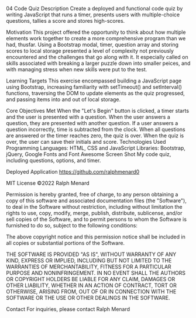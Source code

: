 04 Code Quiz
Description
Create a deployed and functional code quiz by writing JavaScript that runs a timer, presents users with multiple-choice questions, tallies a score and stores high-scores.

Motivation
This project offered the opportunity to think about how multiple elements work together to create a more comprehensive program than we had, thusfar. Using a Bootstrap modal, timer, question array and storing scores to local storage presented a level of complexity not previously encountered and the challenges that go along with it. It especially called on skills associated with breaking a larger puzzle down into smaller peices, and with managing stress when new skills were put to the test.

Learning Targets
This exercise encompassed building a JavaScript page using Bootstrap, increasing familiarity with setTimeout() and setInterval() functions, traversing the DOM to update elements as the quiz progressed, and passing items into and out of local storage.

Core Objectives Met
When the "Let's Begin" button is clicked, a timer starts and the user is presented with a question.
When the user answers a question, they are presented with another question.
If a user answers a question incorrectly, time is subtracted from the clock.
When all questions are answered or the timer reaches zero, the quiz is over.
When the quiz is over, the user can save their initials and score.
Technologies Used
Programming Languages: HTML, CSS and JavaScript
Libraries: Bootstrap, jQuery, Google Fonts and Font Awesome
Screen Shot
My code quiz, including questions, options, and timer.

Deployed Application
https://github.com/ralphmenard0

MIT License
©2022 Ralph Menard

Permission is hereby granted, free of charge, to any person obtaining a copy of this software and associated documentation files (the "Software"), to deal in the Software without restriction, including without limitation the rights to use, copy, modify, merge, publish, distribute, sublicense, and/or sell copies of the Software, and to permit persons to whom the Software is furnished to do so, subject to the following conditions:

The above copyright notice and this permission notice shall be included in all copies or substantial portions of the Software.

THE SOFTWARE IS PROVIDED "AS IS", WITHOUT WARRANTY OF ANY KIND, EXPRESS OR IMPLIED, INCLUDING BUT NOT LIMITED TO THE WARRANTIES OF MERCHANTABILITY, FITNESS FOR A PARTICULAR PURPOSE AND NONINFRINGEMENT. IN NO EVENT SHALL THE AUTHORS OR COPYRIGHT HOLDERS BE LIABLE FOR ANY CLAIM, DAMAGES OR OTHER LIABILITY, WHETHER IN AN ACTION OF CONTRACT, TORT OR OTHERWISE, ARISING FROM, OUT OF OR IN CONNECTION WITH THE SOFTWARE OR THE USE OR OTHER DEALINGS IN THE SOFTWARE.

Contact
For inquiries, please contact Ralph Menard
